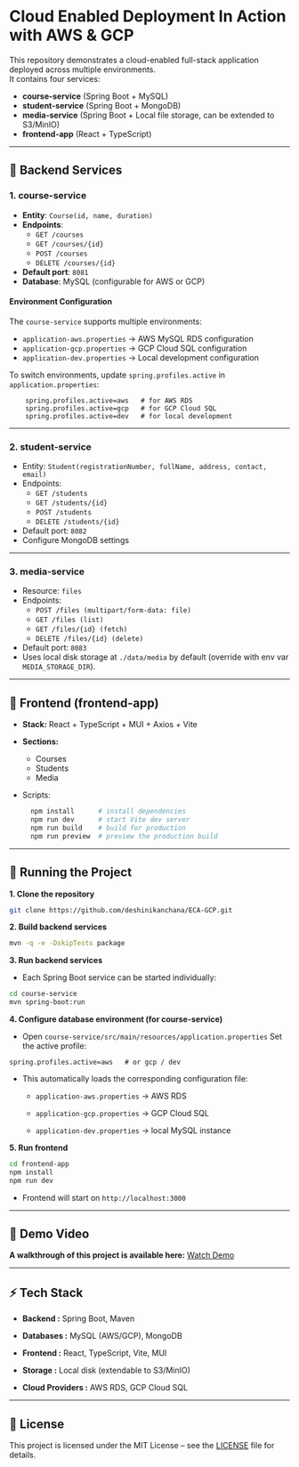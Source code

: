 # Cloud Enabled Deployment In Action with AWS & GCP

This repository demonstrates a cloud-enabled full-stack application deployed across multiple environments.  
It contains four services:

- **course-service** (Spring Boot + MySQL)
- **student-service** (Spring Boot + MongoDB)
- **media-service** (Spring Boot + Local file storage, can be extended to S3/MinIO)
- **frontend-app** (React + TypeScript)

---

## 🔹 Backend Services

### 1. course-service
- **Entity**: `Course(id, name, duration)`
- **Endpoints**:
  - `GET /courses`
  - `GET /courses/{id}`
  - `POST /courses`
  - `DELETE /courses/{id}`
- **Default port**: `8081`
- **Database**: MySQL (configurable for AWS or GCP)


#### Environment Configuration
The `course-service` supports multiple environments:
- `application-aws.properties` → AWS MySQL RDS configuration
- `application-gcp.properties` → GCP Cloud SQL configuration
- `application-dev.properties` → Local development configuration


To switch environments, update `spring.profiles.active` in `application.properties`:
  
```properties
    spring.profiles.active=aws   # for AWS RDS
    spring.profiles.active=gcp   # for GCP Cloud SQL
    spring.profiles.active=dev   # for local development
```
---

### 2. student-service
- Entity: `Student(registrationNumber, fullName, address, contact, email)`
- Endpoints:
  - `GET /students`
  - `GET /students/{id}`
  - `POST /students`
  - `DELETE /students/{id}`
- Default port: `8082`
- Configure MongoDB settings

---

### 3. media-service
- Resource: `files`
- Endpoints:
  - `POST /files (multipart/form-data: file)`
  - `GET /files (list)`
  - `GET /files/{id} (fetch)`
  - `DELETE /files/{id} (delete)`
- Default port: `8083`
- Uses local disk storage at `./data/media` by default (override with env var `MEDIA_STORAGE_DIR`).

---

## 🔹 Frontend (frontend-app)
- **Stack:** React + TypeScript + MUI + Axios + Vite
- **Sections:** 
  - Courses
  - Students
  - Media
  

- Scripts:
  ```bash
    npm install      # install dependencies
    npm run dev      # start Vite dev server
    npm run build    # build for production
    npm run preview  # preview the production build
  ```
  
---

## 🚀 Running the Project


**1. Clone the repository**
```bash
git clone https://github.com/deshinikanchana/ECA-GCP.git
```
**2. Build backend services**
  ```bash
  mvn -q -e -DskipTests package
```
**3. Run backend services**

 - Each Spring Boot service can be started individually:
  ```bash
  cd course-service
mvn spring-boot:run
```
**4. Configure database environment (for course-service)**

- Open `course-service/src/main/resources/application.properties`
Set the active profile:
 ```properties
 spring.profiles.active=aws   # or gcp / dev
```

- This automatically loads the corresponding configuration file:

    - `application-aws.properties` → AWS RDS
    
    - `application-gcp.properties` → GCP Cloud SQL
    
    - `application-dev.properties` → local MySQL instance


**5. Run frontend**
  ```bash
  cd frontend-app
npm install
npm run dev
```
- Frontend will start on `http://localhost:3000`

---

## 🎥 Demo Video
**A walkthrough of this project is available here:**
[Watch Demo](https://drive.google.com/file/d/1nMe5sv5NGdfBVDdwzFlkhUzJOM3Bs9ok/view?usp=sharing)

---

## ⚡ Tech Stack

- **Backend :** Spring Boot, Maven

- **Databases :** MySQL (AWS/GCP), MongoDB

- **Frontend :** React, TypeScript, Vite, MUI

- **Storage :** Local disk (extendable to S3/MinIO)

- **Cloud Providers :** AWS RDS, GCP Cloud SQL

---

## 📄 License

This project is licensed under the MIT License – see the [LICENSE](License) file for details.